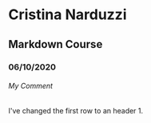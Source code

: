 # Cristina Narduzzi
## Markdown Course
### 06/10/2020

###### My Comment
I've changed the first row to an header 1.
